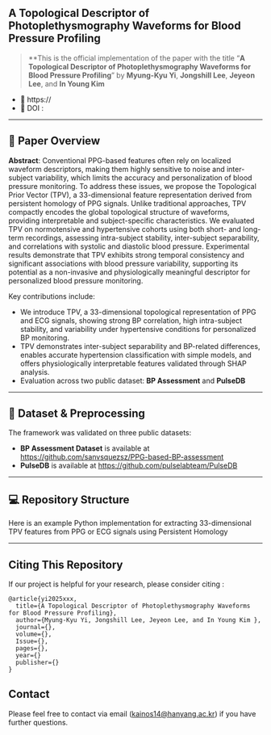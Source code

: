 
## A Topological Descriptor of Photoplethysmography Waveforms for Blood Pressure Profiling

>**This is the official implementation of the paper with the title “**A Topological Descriptor of Photoplethysmography Waveforms for Blood Pressure Profiling**” by **Myung-Kyu Yi**, **Jongshill Lee**, **Jeyeon Lee**, and **In Young Kim** 
- 📄 https://
- 🔗 DOI : 

---

## 🧠 Paper Overview

**Abstract**: 
Conventional PPG-based features often rely on localized waveform descriptors, making them highly sensitive to noise and inter-subject variability, which limits the accuracy and personalization of blood pressure monitoring. To address these issues, we propose the Topological Prior Vector (TPV), a 33-dimensional feature representation derived from persistent homology of PPG signals. Unlike traditional approaches, TPV compactly encodes the global topological structure of waveforms, providing interpretable and subject-specific characteristics. We evaluated TPV on normotensive and hypertensive cohorts using both short- and long-term recordings, assessing intra-subject stability, inter-subject separability, and correlations with systolic and diastolic blood pressure. Experimental results demonstrate that TPV exhibits strong temporal consistency and significant associations with blood pressure variability, supporting its potential as a non-invasive and physiologically meaningful descriptor for personalized blood pressure monitoring.

Key contributions include:
- We introduce TPV, a 33-dimensional topological representation of PPG and ECG signals, showing strong BP correlation, high intra-subject stability, and variability under hypertensive conditions for personalized BP monitoring.
- TPV demonstrates inter-subject separability and BP-related differences, enables accurate hypertension classification with simple models, and offers physiologically interpretable features validated through SHAP analysis.
- Evaluation across two public dataset: **BP Assessment** and **PulseDB**

---

## 📂 Dataset & Preprocessing

The framework was validated on three public datasets:

- **BP Assessment Dataset** is available at https://github.com/sanvsquezsz/PPG-based-BP-assessment
- **PulseDB** is available at https://github.com/pulselabteam/PulseDB
---


## 💻 Repository Structure

Here is an example Python implementation for extracting 33-dimensional TPV features from PPG or ECG signals using Persistent Homology

---

## Citing This Repository

If our project is helpful for your research, please consider citing :

```
@article{yi2025xxx,
  title={A Topological Descriptor of Photoplethysmography Waveforms for Blood Pressure Profiling},
  author={Myung-Kyu Yi, Jongshill Lee, Jeyeon Lee, and In Young Kim },
  journal={},
  volume={},
  Issue={},
  pages={},
  year={}
  publisher={}
}

```

## Contact

Please feel free to contact via email (<kainos14@hanyang.ac.kr>) if you have further questions.

